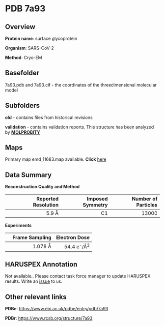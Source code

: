 # PDB 7a93

## Overview

**Protein name**: surface glycoprotein

**Organism**: SARS-CoV-2

**Method**: Cryo-EM



## Basefolder

7a93.pdb and 7a93.cif - the coordinates of the threedimensional molecular model

## Subfolders



**old** - contains files from historical revisions

**validation** - contains validation reports. This structure has been analyzed by   [**MOLPROBITY**](https://github.com/thorn-lab/coronavirus_structural_task_force/tree/master/pdb/surface_glycoprotein/SARS-CoV-2/7a93/validation/molprobity)   



## Maps

Primary map emd_11683.map available. **Click** [here](http://ftp.wwpdb.org/pub/emdb/structures/EMD-11683/map/) 

## Data Summary
**Reconstruction Quality and Method**

|   | Reported Resolution | Imposed Symmetry | Number of Particles |
|---|-------------:|----------------:|--------------:|
|   |5.9 Å|C1|13000|

**Experiments**

|   | Frame Sampling | Electron Dose |
|---|-------------:|----------------:|
|   |1.078 Å|54.4 e<sup>-</sup>/Å<sup>2</sup>|

## HARUSPEX Annotation

Not available.. Please contact task force manager to update HARUSPEX results. Write an [issue](https://github.com/thorn-lab/coronavirus_structural_task_force/issues) to us.

## Other relevant links 
**PDBe**:  https://www.ebi.ac.uk/pdbe/entry/pdb/7a93
 
**PDBr**: https://www.rcsb.org/structure/7a93 
